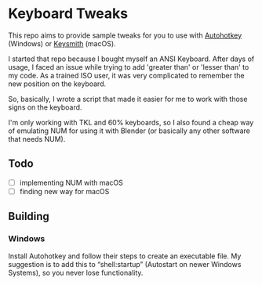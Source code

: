 # Keyboard Tweaks
This repo aims to provide sample tweaks for you to use with [Autohotkey](https://www.autohotkey.com/) (Windows) or [Keysmith](https://www.keysmith.app/) (macOS).
<p>I started that repo because I bought myself an ANSI Keyboard. After days of usage, I faced an issue while trying to add 'greater than' or 'lesser than' to my code. As a trained ISO user, it was very complicated to remember the new position on the keyboard.</p> 
<p>So, basically, I wrote a script that made it easier for me to work with those signs on the keyboard.</p>
<p>I'm only working with TKL and 60% keyboards, so I also found a cheap way of emulating NUM for using it with Blender (or basically any other software that needs NUM).</p>

## Todo
- [ ] implementing NUM with macOS
- [ ] finding new way for macOS

## Building
### Windows
<p>
Install Autohotkey and follow their steps to create an executable file. My suggestion is to add this to “shell:startup” (Autostart on newer Windows Systems), so you never lose functionality.</p>